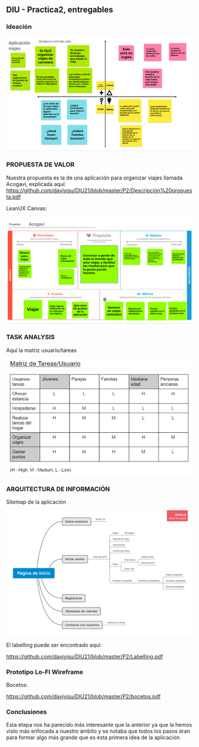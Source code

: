 ## DIU - Practica2, entregables

### Ideación 

![alt text](https://github.com/daviyisu/DIU21/blob/master/P2/malla_receptora_info.png)


### PROPUESTA DE VALOR
Nuestra propuesta es la de una aplicación para organizar viajes llamada Acogavi, explicada aquí:
https://github.com/daviyisu/DIU21/blob/master/P2/Descripción%20propuesta.pdf

LeanUX Canvas:

![alt text](https://github.com/daviyisu/DIU21/blob/master/P2/canvas.png)


### TASK ANALYSIS
Aquí la matriz usuario/tareas

![alt text](https://github.com/daviyisu/DIU21/blob/master/P2/matriz_tareas_usuario.PNG)

### ARQUITECTURA DE INFORMACIÓN

Sitemap de la aplicación

![alt text](https://github.com/daviyisu/DIU21/blob/master/P2/sitemap.png)

El labelling puede ser encontrado aquí:

https://github.com/daviyisu/DIU21/blob/master/P2/Labelling.pdf


### Prototipo Lo-FI Wireframe 

Bocetos:

https://github.com/daviyisu/DIU21/blob/master/P2/bocetos.pdf

### Conclusiones  
Esta etapa nos ha parecido más interesante que la anterior ya que la hemos visto más enfocada a nuestro ámbito y se notaba que todos los pasos eran para formar algo más grande que es esta primera idea de la aplicación.

